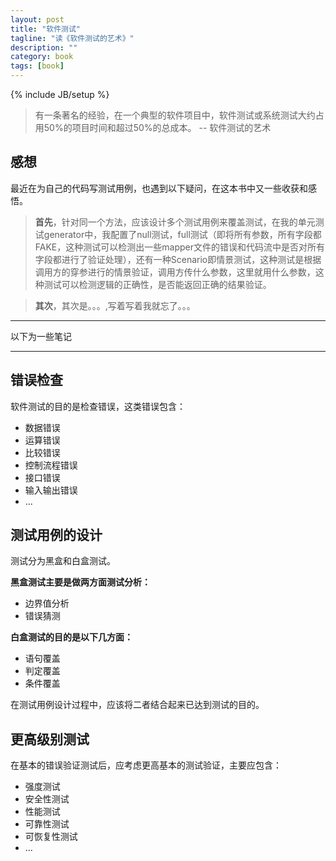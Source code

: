 ```yaml
---
layout: post
title: "软件测试"
tagline: "读《软件测试的艺术》"
description: ""
category: book
tags: [book]
---
```

{% include JB/setup %}


> 有一条著名的经验，在一个典型的软件项目中，软件测试或系统测试大约占用50%的项目时间和超过50%的总成本。
-- 软件测试的艺术

## 感想
最近在为自己的代码写测试用例，也遇到以下疑问，在这本书中又一些收获和感悟。

>**首先**，针对同一个方法，应该设计多个测试用例来覆盖测试，在我的单元测试generator中，我配置了null测试，full测试（即将所有参数，所有字段都FAKE，这种测试可以检测出一些mapper文件的错误和代码流中是否对所有字段都进行了验证处理），还有一种Scenario即情景测试，这种测试是根据调用方的穿参进行的情景验证，调用方传什么参数，这里就用什么参数，这种测试可以检测逻辑的正确性，是否能返回正确的结果验证。


> **其次**，其次是。。。,写着写着我就忘了。。。

***

以下为一些笔记
***

## 错误检查
软件测试的目的是检查错误，这类错误包含：

* 数据错误
* 运算错误
* 比较错误
* 控制流程错误
* 接口错误
* 输入输出错误
* ...




## 测试用例的设计

测试分为黑盒和白盒测试。

**黑盒测试主要是做两方面测试分析：**

* 边界值分析
* 错误猜测

**白盒测试的目的是以下几方面：**

* 语句覆盖
* 判定覆盖
* 条件覆盖

在测试用例设计过程中，应该将二者结合起来已达到测试的目的。

## 更高级别测试

在基本的错误验证测试后，应考虑更高基本的测试验证，主要应包含：

* 强度测试
* 安全性测试
* 性能测试
* 可靠性测试
* 可恢复性测试
* ...

